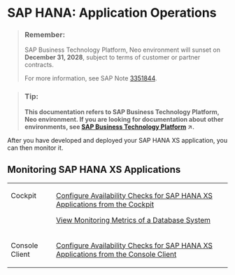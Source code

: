 <!-- loio6902b488768a4b13a75c8d9d50055fa2 -->

# SAP HANA: Application Operations

> ### Remember:  
> SAP Business Technology Platform, Neo environment will sunset on **December 31, 2028**, subject to terms of customer or partner contracts.
> 
> For more information, see SAP Note [3351844](https://launchpad.support.sap.com/#/notes/3351844).

> ### Tip:  
> **This documentation refers to SAP Business Technology Platform, Neo environment. If you are looking for documentation about other environments, see [SAP Business Technology Platform](https://help.sap.com/viewer/65de2977205c403bbc107264b8eccf4b/Cloud/en-US/6a2c1ab5a31b4ed9a2ce17a5329e1dd8.html "SAP Business Technology Platform (SAP BTP) is an integrated offering comprised of four technology portfolios: database and data management, application development and integration, analytics, and intelligent technologies. The platform offers users the ability to turn data into business value, compose end-to-end business processes, and build and extend SAP applications quickly.") :arrow_upper_right:.**

After you have developed and deployed your SAP HANA XS application, you can then monitor it.



## Monitoring SAP HANA XS Applications


<table>
<tr>
<td valign="top">

Cockpit



</td>
<td valign="top">

[Configure Availability Checks for SAP HANA XS Applications from the Cockpit](../30-development-neo/configure-availability-checks-for-sap-hana-xs-applications-from-the-cockpit-a6663f0.md)

[View Monitoring Metrics of a Database System](../30-development-neo/view-monitoring-metrics-of-a-database-system-b02814d.md)



</td>
</tr>
<tr>
<td valign="top">

Console Client



</td>
<td valign="top">

[Configure Availability Checks for SAP HANA XS Applications from the Console Client](../30-development-neo/configure-availability-checks-for-sap-hana-xs-applications-from-the-console-client-951d9b8.md) 



</td>
</tr>
</table>

